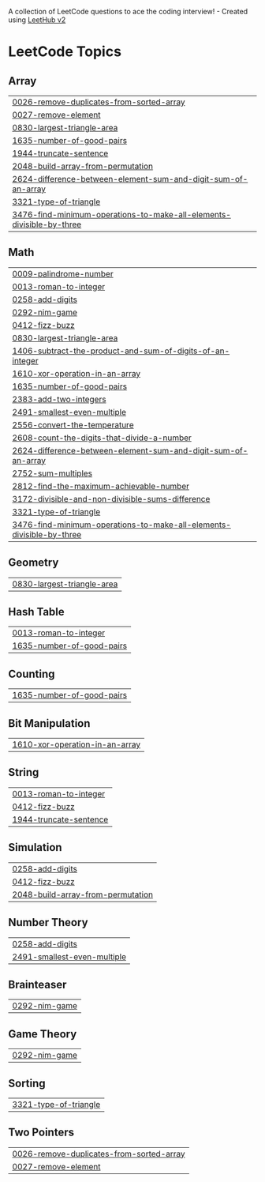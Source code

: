A collection of LeetCode questions to ace the coding interview! - Created using [LeetHub v2](https://github.com/arunbhardwaj/LeetHub-2.0)
<!---LeetCode Topics Start-->
# LeetCode Topics
## Array
|  |
| ------- |
| [0026-remove-duplicates-from-sorted-array](https://github.com/thasneem04/LeetCode/tree/master/0026-remove-duplicates-from-sorted-array) |
| [0027-remove-element](https://github.com/thasneem04/LeetCode/tree/master/0027-remove-element) |
| [0830-largest-triangle-area](https://github.com/thasneem04/LeetCode/tree/master/0830-largest-triangle-area) |
| [1635-number-of-good-pairs](https://github.com/thasneem04/LeetCode/tree/master/1635-number-of-good-pairs) |
| [1944-truncate-sentence](https://github.com/thasneem04/LeetCode/tree/master/1944-truncate-sentence) |
| [2048-build-array-from-permutation](https://github.com/thasneem04/LeetCode/tree/master/2048-build-array-from-permutation) |
| [2624-difference-between-element-sum-and-digit-sum-of-an-array](https://github.com/thasneem04/LeetCode/tree/master/2624-difference-between-element-sum-and-digit-sum-of-an-array) |
| [3321-type-of-triangle](https://github.com/thasneem04/LeetCode/tree/master/3321-type-of-triangle) |
| [3476-find-minimum-operations-to-make-all-elements-divisible-by-three](https://github.com/thasneem04/LeetCode/tree/master/3476-find-minimum-operations-to-make-all-elements-divisible-by-three) |
## Math
|  |
| ------- |
| [0009-palindrome-number](https://github.com/thasneem04/LeetCode/tree/master/0009-palindrome-number) |
| [0013-roman-to-integer](https://github.com/thasneem04/LeetCode/tree/master/0013-roman-to-integer) |
| [0258-add-digits](https://github.com/thasneem04/LeetCode/tree/master/0258-add-digits) |
| [0292-nim-game](https://github.com/thasneem04/LeetCode/tree/master/0292-nim-game) |
| [0412-fizz-buzz](https://github.com/thasneem04/LeetCode/tree/master/0412-fizz-buzz) |
| [0830-largest-triangle-area](https://github.com/thasneem04/LeetCode/tree/master/0830-largest-triangle-area) |
| [1406-subtract-the-product-and-sum-of-digits-of-an-integer](https://github.com/thasneem04/LeetCode/tree/master/1406-subtract-the-product-and-sum-of-digits-of-an-integer) |
| [1610-xor-operation-in-an-array](https://github.com/thasneem04/LeetCode/tree/master/1610-xor-operation-in-an-array) |
| [1635-number-of-good-pairs](https://github.com/thasneem04/LeetCode/tree/master/1635-number-of-good-pairs) |
| [2383-add-two-integers](https://github.com/thasneem04/LeetCode/tree/master/2383-add-two-integers) |
| [2491-smallest-even-multiple](https://github.com/thasneem04/LeetCode/tree/master/2491-smallest-even-multiple) |
| [2556-convert-the-temperature](https://github.com/thasneem04/LeetCode/tree/master/2556-convert-the-temperature) |
| [2608-count-the-digits-that-divide-a-number](https://github.com/thasneem04/LeetCode/tree/master/2608-count-the-digits-that-divide-a-number) |
| [2624-difference-between-element-sum-and-digit-sum-of-an-array](https://github.com/thasneem04/LeetCode/tree/master/2624-difference-between-element-sum-and-digit-sum-of-an-array) |
| [2752-sum-multiples](https://github.com/thasneem04/LeetCode/tree/master/2752-sum-multiples) |
| [2812-find-the-maximum-achievable-number](https://github.com/thasneem04/LeetCode/tree/master/2812-find-the-maximum-achievable-number) |
| [3172-divisible-and-non-divisible-sums-difference](https://github.com/thasneem04/LeetCode/tree/master/3172-divisible-and-non-divisible-sums-difference) |
| [3321-type-of-triangle](https://github.com/thasneem04/LeetCode/tree/master/3321-type-of-triangle) |
| [3476-find-minimum-operations-to-make-all-elements-divisible-by-three](https://github.com/thasneem04/LeetCode/tree/master/3476-find-minimum-operations-to-make-all-elements-divisible-by-three) |
## Geometry
|  |
| ------- |
| [0830-largest-triangle-area](https://github.com/thasneem04/LeetCode/tree/master/0830-largest-triangle-area) |
## Hash Table
|  |
| ------- |
| [0013-roman-to-integer](https://github.com/thasneem04/LeetCode/tree/master/0013-roman-to-integer) |
| [1635-number-of-good-pairs](https://github.com/thasneem04/LeetCode/tree/master/1635-number-of-good-pairs) |
## Counting
|  |
| ------- |
| [1635-number-of-good-pairs](https://github.com/thasneem04/LeetCode/tree/master/1635-number-of-good-pairs) |
## Bit Manipulation
|  |
| ------- |
| [1610-xor-operation-in-an-array](https://github.com/thasneem04/LeetCode/tree/master/1610-xor-operation-in-an-array) |
## String
|  |
| ------- |
| [0013-roman-to-integer](https://github.com/thasneem04/LeetCode/tree/master/0013-roman-to-integer) |
| [0412-fizz-buzz](https://github.com/thasneem04/LeetCode/tree/master/0412-fizz-buzz) |
| [1944-truncate-sentence](https://github.com/thasneem04/LeetCode/tree/master/1944-truncate-sentence) |
## Simulation
|  |
| ------- |
| [0258-add-digits](https://github.com/thasneem04/LeetCode/tree/master/0258-add-digits) |
| [0412-fizz-buzz](https://github.com/thasneem04/LeetCode/tree/master/0412-fizz-buzz) |
| [2048-build-array-from-permutation](https://github.com/thasneem04/LeetCode/tree/master/2048-build-array-from-permutation) |
## Number Theory
|  |
| ------- |
| [0258-add-digits](https://github.com/thasneem04/LeetCode/tree/master/0258-add-digits) |
| [2491-smallest-even-multiple](https://github.com/thasneem04/LeetCode/tree/master/2491-smallest-even-multiple) |
## Brainteaser
|  |
| ------- |
| [0292-nim-game](https://github.com/thasneem04/LeetCode/tree/master/0292-nim-game) |
## Game Theory
|  |
| ------- |
| [0292-nim-game](https://github.com/thasneem04/LeetCode/tree/master/0292-nim-game) |
## Sorting
|  |
| ------- |
| [3321-type-of-triangle](https://github.com/thasneem04/LeetCode/tree/master/3321-type-of-triangle) |
## Two Pointers
|  |
| ------- |
| [0026-remove-duplicates-from-sorted-array](https://github.com/thasneem04/LeetCode/tree/master/0026-remove-duplicates-from-sorted-array) |
| [0027-remove-element](https://github.com/thasneem04/LeetCode/tree/master/0027-remove-element) |
<!---LeetCode Topics End-->